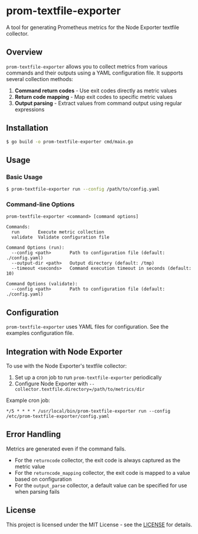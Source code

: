 # prom-textfile-exporter

A tool for generating Prometheus metrics for the Node Exporter textfile collector.

## Overview

`prom-textfile-exporter` allows you to collect metrics from various commands and their outputs using a YAML configuration file. It supports several collection methods:

1. **Command return codes** - Use exit codes directly as metric values
2. **Return code mapping** - Map exit codes to specific metric values
3. **Output parsing** - Extract values from command output using regular expressions

## Installation

```bash
$ go build -o prom-textfile-exporter cmd/main.go
```

## Usage

### Basic Usage

```bash
$ prom-textfile-exporter run --config /path/to/config.yaml
```

### Command-line Options

```
prom-textfile-exporter <command> [command options]

Commands:
  run       Execute metric collection
  validate  Validate configuration file

Command Options (run):
  --config <path>       Path to configuration file (default: ./config.yaml)
  --output-dir <path>   Output directory (default: /tmp)
  --timeout <seconds>   Command execution timeout in seconds (default: 10)

Command Options (validate):
  --config <path>       Path to configuration file (default: ./config.yaml)
```

## Configuration

`prom-textfile-exporter` uses YAML files for configuration. See the examples configuration file.

## Integration with Node Exporter

To use with the Node Exporter's textfile collector:

1. Set up a cron job to run `prom-textfile-exporter` periodically
2. Configure Node Exporter with `--collector.textfile.directory=/path/to/metrics/dir`

Example cron job:

```
*/5 * * * * /usr/local/bin/prom-textfile-exporter run --config /etc/prom-textfile-exporter/config.yaml
```

## Error Handling

Metrics are generated even if the command fails.

- For the `returncode` collector, the exit code is always captured as the metric value
- For the `returncode_mapping` collector, the exit code is mapped to a value based on configuration
- For the `output_parse` collector, a default value can be specified for use when parsing fails

## License

This project is licensed under the MIT License - see the [LICENSE](https://opensource.org/license/mit) for details.
